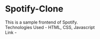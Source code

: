 # Spotify-Clone
This is a sample frontend of Spotify.<br>
Technologies Used - HTML, CSS, Javascript <br>
Link - 

